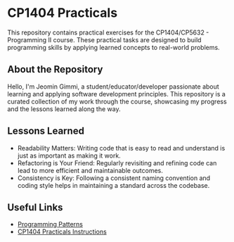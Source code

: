 # CP1404 Practicals

This repository contains practical exercises for the CP1404/CP5632 - Programming II course. These practical tasks are designed to build programming skills by applying learned concepts to real-world problems.

## About the Repository

Hello, I'm Jeomin Gimmi, a student/educator/developer passionate about learning and applying software development principles. This repository is a curated collection of my work through the course, showcasing my progress and the lessons learned along the way.

## Lessons Learned

- Readability Matters: Writing code that is easy to read and understand is just as important as making it work.
- Refactoring is Your Friend: Regularly revisiting and refining code can lead to more efficient and maintainable outcomes.
- Consistency is Key: Following a consistent naming convention and coding style helps in maintaining a standard across the codebase.

## Useful Links

* [Programming Patterns](https://github.com/CP1404/Starter/wiki/Programming-Patterns)
* [CP1404 Practicals Instructions](https://github.com/CP1404/Practicals)